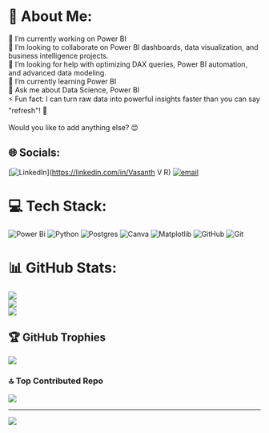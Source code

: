 # 💫 About Me:
🔭 I’m currently working on Power BI<br>👯 I’m looking to collaborate on Power BI dashboards, data visualization, and business intelligence projects.<br>🤝 I’m looking for help with optimizing DAX queries, Power BI automation, and advanced data modeling.<br>🌱 I’m currently learning Power BI<br>💬 Ask me about  Data Science, Power BI<br>⚡ Fun fact: I can turn raw data into powerful insights faster than you can say "refresh"! 🚀<br><br>Would you like to add anything else? 😊


## 🌐 Socials:
[![LinkedIn](https://img.shields.io/badge/LinkedIn-%230077B5.svg?logo=linkedin&logoColor=white)](https://linkedin.com/in/Vasanth V R) [![email](https://img.shields.io/badge/Email-D14836?logo=gmail&logoColor=white)](mailto:vasanthanan1409@gmail.com) 

# 💻 Tech Stack:
![Power Bi](https://img.shields.io/badge/power_bi-F2C811?style=flat&logo=powerbi&logoColor=black) ![Python](https://img.shields.io/badge/python-3670A0?style=flat&logo=python&logoColor=ffdd54) ![Postgres](https://img.shields.io/badge/postgres-%23316192.svg?style=flat&logo=postgresql&logoColor=white) ![Canva](https://img.shields.io/badge/Canva-%2300C4CC.svg?style=flat&logo=Canva&logoColor=white) ![Matplotlib](https://img.shields.io/badge/Matplotlib-%23ffffff.svg?style=flat&logo=Matplotlib&logoColor=black) ![GitHub](https://img.shields.io/badge/github-%23121011.svg?style=flat&logo=github&logoColor=white) ![Git](https://img.shields.io/badge/git-%23F05033.svg?style=flat&logo=git&logoColor=white)
# 📊 GitHub Stats:
![](https://github-readme-stats.vercel.app/api?username=vsnth-BI&theme=aura&hide_border=false&include_all_commits=false&count_private=false)<br/>
![](https://nirzak-streak-stats.vercel.app/?user=vsnth-BI&theme=aura&hide_border=false)<br/>
![](https://github-readme-stats.vercel.app/api/top-langs/?username=vsnth-BI&theme=aura&hide_border=false&include_all_commits=false&count_private=false&layout=compact)

## 🏆 GitHub Trophies
![](https://github-profile-trophy.vercel.app/?username=vsnth-BI&theme=shadow_green&no-frame=true&no-bg=false&margin-w=4)

### 🔝 Top Contributed Repo
![](https://github-contributor-stats.vercel.app/api?username=vsnth-BI&limit=5&theme=dark&combine_all_yearly_contributions=true)

---
[![](https://visitcount.itsvg.in/api?id=vsnth-BI&icon=0&color=1)](https://visitcount.itsvg.in)

<!-- Proudly created with GPRM ( https://gprm.itsvg.in ) -->
